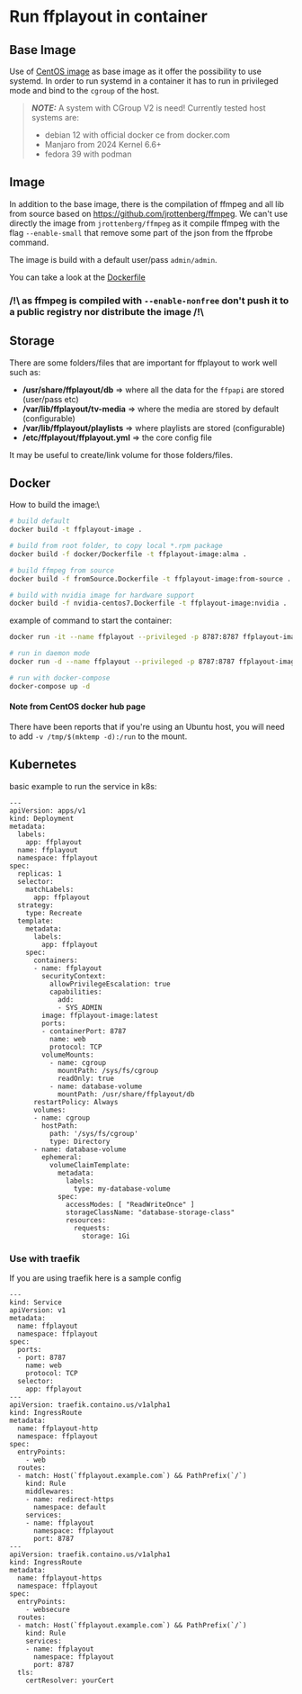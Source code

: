 # Run ffplayout in container


## Base Image

Use of [CentOS image](https://hub.docker.com/_/centos) as base image as it offer the possibility to use systemd.
In order to run systemd in a container it has to run in privileged mode and bind to the `cgroup` of the host.

> **_NOTE:_**  A system with CGroup V2 is need!
> Currently tested host systems are:
> - debian 12 with official docker ce from docker.com
> - Manjaro from 2024 Kernel 6.6+
> - fedora 39 with podman

## Image

In addition to the base image, there is the compilation of ffmpeg and all lib from source based on https://github.com/jrottenberg/ffmpeg.
We can't use directly the image from `jrottenberg/ffmpeg` as it compile ffmpeg with the flag `--enable-small` that remove some part of the json from the ffprobe command.

The image is build with a default user/pass `admin/admin`.

You can take a look at the [Dockerfile](Dockerfile)

### /!\ as ffmpeg is compiled with `--enable-nonfree` don't push it to a public registry nor distribute the image /!\

## Storage

There are some folders/files that are important for ffplayout to work well such as:
 - **/usr/share/ffplayout/db** => where all the data for the `ffpapi` are stored (user/pass etc)
 - **/var/lib/ffplayout/tv-media** => where the media are stored by default (configurable)
 - **/var/lib/ffplayout/playlists** => where playlists are stored (configurable)
 - **/etc/ffplayout/ffplayout.yml** => the core config file

It may be useful to create/link volume for those folders/files.

## Docker

How to build the image:\
```BASH
# build default
docker build -t ffplayout-image .

# build from root folder, to copy local *.rpm package
docker build -f docker/Dockerfile -t ffplayout-image:alma .

# build ffmpeg from source
docker build -f fromSource.Dockerfile -t ffplayout-image:from-source .

# build with nvidia image for hardware support
docker build -f nvidia-centos7.Dockerfile -t ffplayout-image:nvidia .
```

example of command to start the container:

```BASH
docker run -it --name ffplayout --privileged -p 8787:8787 ffplayout-image

# run in daemon mode
docker run -d --name ffplayout --privileged -p 8787:8787 ffplayout-image

# run with docker-compose
docker-compose up -d
```

#### Note from CentOS docker hub page
There have been reports that if you're using an Ubuntu host, you will need to add `-v /tmp/$(mktemp -d):/run` to the mount.

## Kubernetes

basic example to run the service in k8s:
```
---
apiVersion: apps/v1
kind: Deployment
metadata:
  labels:
    app: ffplayout
  name: ffplayout
  namespace: ffplayout
spec:
  replicas: 1
  selector:
    matchLabels:
      app: ffplayout
  strategy:
    type: Recreate
  template:
    metadata:
      labels:
        app: ffplayout
    spec:
      containers:
      - name: ffplayout
        securityContext:
          allowPrivilegeEscalation: true
          capabilities:
            add:
            - SYS_ADMIN
        image: ffplayout-image:latest
        ports:
        - containerPort: 8787
          name: web
          protocol: TCP
        volumeMounts:
          - name: cgroup
            mountPath: /sys/fs/cgroup
            readOnly: true
          - name: database-volume
            mountPath: /usr/share/ffplayout/db
      restartPolicy: Always
      volumes:
      - name: cgroup
        hostPath:
          path: '/sys/fs/cgroup'
          type: Directory
      - name: database-volume
        ephemeral:
          volumeClaimTemplate:
            metadata:
              labels:
                type: my-database-volume
            spec:
              accessModes: [ "ReadWriteOnce" ]
              storageClassName: "database-storage-class"
              resources:
                requests:
                  storage: 1Gi
```



### Use with traefik

If you are using traefik here is a sample config
```
---
kind: Service
apiVersion: v1
metadata:
  name: ffplayout
  namespace: ffplayout
spec:
  ports:
  - port: 8787
    name: web
    protocol: TCP
  selector:
    app: ffplayout
---
apiVersion: traefik.containo.us/v1alpha1
kind: IngressRoute
metadata:
  name: ffplayout-http
  namespace: ffplayout
spec:
  entryPoints:
    - web
  routes:
  - match: Host(`ffplayout.example.com`) && PathPrefix(`/`)
    kind: Rule
    middlewares:
    - name: redirect-https
      namespace: default
    services:
    - name: ffplayout
      namespace: ffplayout
      port: 8787
---
apiVersion: traefik.containo.us/v1alpha1
kind: IngressRoute
metadata:
  name: ffplayout-https
  namespace: ffplayout
spec:
  entryPoints:
    - websecure
  routes:
  - match: Host(`ffplayout.example.com`) && PathPrefix(`/`)
    kind: Rule
    services:
    - name: ffplayout
      namespace: ffplayout
      port: 8787
  tls:
    certResolver: yourCert
```
